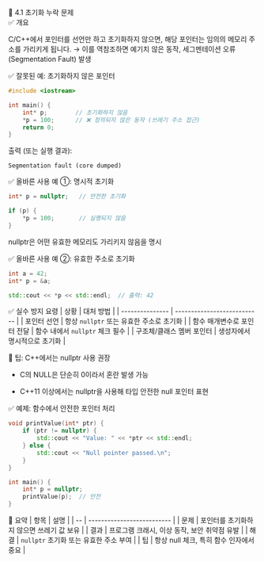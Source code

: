 🔹 4.1 초기화 누락 문제  
✅ 개요

C/C++에서 포인터를 선언만 하고 초기화하지 않으면,
해당 포인터는 임의의 메모리 주소를 가리키게 됩니다.
→ 이를 역참조하면 예기치 않은 동작, 세그멘테이션 오류(Segmentation Fault) 발생

✅ 잘못된 예: 초기화하지 않은 포인터
```cpp
#include <iostream>

int main() {
    int* p;        // 초기화하지 않음
    *p = 100;      // ❌ 정의되지 않은 동작 (쓰레기 주소 접근)
    return 0;
}
```
출력 (또는 실행 결과):
```
Segmentation fault (core dumped)
```
✅ 올바른 사용 예 ①: 명시적 초기화
```cpp
int* p = nullptr;   // 안전한 초기화

if (p) {
    *p = 100;       // 실행되지 않음
}
```

nullptr은 어떤 유효한 메모리도 가리키지 않음을 명시

✅ 올바른 사용 예 ②: 유효한 주소로 초기화
```cpp
int a = 42;
int* p = &a;

std::cout << *p << std::endl;  // 출력: 42
````
✅ 실수 방지 요령
| 상황              | 대처 방법                       |
| --------------- | --------------------------- |
| 포인터 선언          | 항상 `nullptr` 또는 유효한 주소로 초기화 |
| 함수 매개변수로 포인터 전달 | 함수 내에서 `nullptr` 체크 필수      |
| 구조체/클래스 멤버 포인터  | 생성자에서 명시적으로 초기화             |

🧠 팁: C++에서는 nullptr 사용 권장

* C의 NULL은 단순히 0이라서 혼란 발생 가능

* C++11 이상에서는 nullptr을 사용해 타입 안전한 null 포인터 표현

✅ 예제: 함수에서 안전한 포인터 처리
```cpp
void printValue(int* ptr) {
    if (ptr != nullptr) {
        std::cout << "Value: " << *ptr << std::endl;
    } else {
        std::cout << "Null pointer passed.\n";
    }
}

int main() {
    int* p = nullptr;
    printValue(p);  // 안전
}
```
📌 요약
| 항목 | 설명                         |
| -- | -------------------------- |
| 문제 | 포인터를 초기화하지 않으면 쓰레기 값 보유    |
| 결과 | 프로그램 크래시, 이상 동작, 보안 취약점 유발 |
| 해결 | `nullptr` 초기화 또는 유효한 주소 부여 |
| 팁  | 항상 null 체크, 특히 함수 인자에서 중요  |
